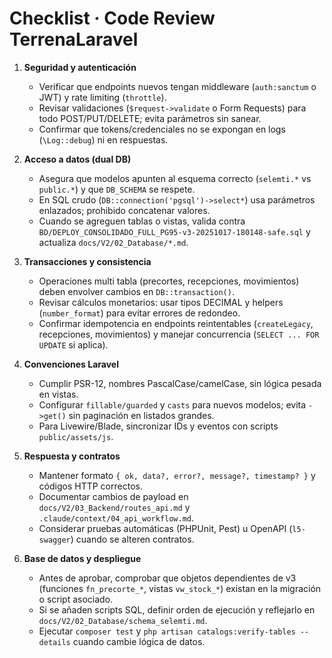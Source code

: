 # Checklist · Code Review TerrenaLaravel

1. **Seguridad y autenticación**
   - Verificar que endpoints nuevos tengan middleware (`auth:sanctum` o JWT) y rate limiting (`throttle`).
   - Revisar validaciones (`$request->validate` o Form Requests) para todo POST/PUT/DELETE; evita parámetros sin sanear.
   - Confirmar que tokens/credenciales no se expongan en logs (`\Log::debug`) ni en respuestas.

2. **Acceso a datos (dual DB)**
   - Asegura que modelos apunten al esquema correcto (`selemti.*` vs `public.*`) y que `DB_SCHEMA` se respete.
   - En SQL crudo (`DB::connection('pgsql')->select*`) usa parámetros enlazados; prohibido concatenar valores.
   - Cuando se agreguen tablas o vistas, valida contra `BD/DEPLOY_CONSOLIDADO_FULL_PG95-v3-20251017-180148-safe.sql` y actualiza `docs/V2/02_Database/*.md`.

3. **Transacciones y consistencia**
   - Operaciones multi tabla (precortes, recepciones, movimientos) deben envolver cambios en `DB::transaction()`.
   - Revisar cálculos monetarios: usar tipos DECIMAL y helpers (`number_format`) para evitar errores de redondeo.
   - Confirmar idempotencia en endpoints reintentables (`createLegacy`, recepciones, movimientos) y manejar concurrencia (`SELECT ... FOR UPDATE` si aplica).

4. **Convenciones Laravel**
   - Cumplir PSR-12, nombres PascalCase/camelCase, sin lógica pesada en vistas.
   - Configurar `fillable/guarded` y `casts` para nuevos modelos; evita `->get()` sin paginación en listados grandes.
   - Para Livewire/Blade, sincronizar IDs y eventos con scripts `public/assets/js`.

5. **Respuesta y contratos**
   - Mantener formato `{ ok, data?, error?, message?, timestamp? }` y códigos HTTP correctos.
   - Documentar cambios de payload en `docs/V2/03_Backend/routes_api.md` y `.claude/context/04_api_workflow.md`.
   - Considerar pruebas automáticas (PHPUnit, Pest) u OpenAPI (`l5-swagger`) cuando se alteren contratos.

6. **Base de datos y despliegue**
   - Antes de aprobar, comprobar que objetos dependientes de v3 (funciones `fn_precorte_*`, vistas `vw_stock_*`) existan en la migración o script asociado.
   - Si se añaden scripts SQL, definir orden de ejecución y reflejarlo en `docs/V2/02_Database/schema_selemti.md`.
   - Ejecutar `composer test` y `php artisan catalogs:verify-tables --details` cuando cambie lógica de datos.
